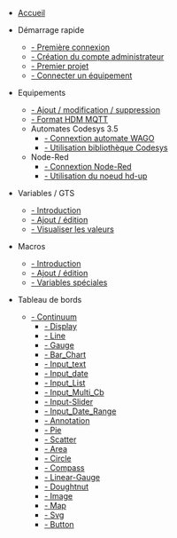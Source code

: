 * [Accueil](/)

* Démarrage rapide
    * [   - Première connexion](/demarrageRapide/premiereConnexion.md)
    * [   - Création du compte administrateur](/demarrageRapide/creationAdmin.md)
    * [   - Premier projet](/demarrageRapide/premierProjet.md)
    * [   - Connecter un équipement](/Equipements/ajout.md)

* Equipements
    * [   - Ajout / modification / suppression](/Equipements/ajout.md)
    * [   - Format HDM MQTT](/Equipements/formatMqtt.md)
    * Automates Codesys 3.5
        * [   - Connextion automate WAGO](/Equipements/connexionWago.md)
        * [   - Utilisation bibliothèque Codesys](/Equipements/bibliothèqueCodesys.md)
    * Node-Red
        * [   - Connextion Node-Red](/Equipements/connexionNodeRed.md)
        * [   - Utilisation du noeud hd-up](/Equipements/NoeudNodeRed.md)

* Variables / GTS
    * [   - Introduction](/Variables/introduction.md)
    * [   - Ajout / édition](/Variables/ajout.md)
    * [   - Visualiser les valeurs](/Variables/visualiser.md)
* Macros
    * [   - Introduction](/Macros/introduction.md)
    * [   - Ajout / édition](/Macros/ajout.md)
    * [   - Variables spéciales](/Macros/variablesProjet.md)
* Tableau de bords
    * [   - Continuum](./Dashboards/Continuum/introduction.md)
        * [   - Display](./Dashboards/Continuum/display.md)
        * [   - Line](./Dashboards/Continuum/line.md)
        * [   - Gauge](./Dashboards/Continuum/gauge.md)
        * [   - Bar_Chart](./Dashboards/Continuum/bar_chart.md)
        * [   - Input_text](./Dashboards/Continuum/input_text.md)
        * [   - Input_date](./Dashboards/Continuum/input_date.md)
        * [   - Input_List ](./Dashboards/Continuum/input_list.md)
        * [   - Input_Multi_Cb ](./Dashboards/Continuum/input_multi_cb.md)
        * [   - Input-Slider ](./Dashboards/Continuum/input_slider.md)
        * [   - Input_Date_Range ](./Dashboards/Continuum/input_date_range.md)
        * [   - Annotation ](./Dashboards/Continuum/annotation.md)
        * [   - Pie ](./Dashboards/Continuum/pie.md)
        * [   - Scatter ](./Dashboards/Continuum/scatter.md)
        * [   - Area](./Dashboards/Continuum/area.md)
        * [   - Circle ](./Dashboards/Continuum/circle.md)
        * [   - Compass ](./Dashboards/Continuum/compass.md)
        * [   - Linear-Gauge ](./Dashboards/Continuum/linear-gauge.md)
        * [   - Doughtnut ](./Dashboards/Continuum/doughtnut.md)
        * [   - Image ](./Dashboards/Continuum/image.md)
        * [   - Map ](./Dashboards/Continuum/map.md)
        * [   - Svg ](./Dashboards/Continuum/svg.md)
        * [   - Button ](./Dashboards/Continuum/button.md)
